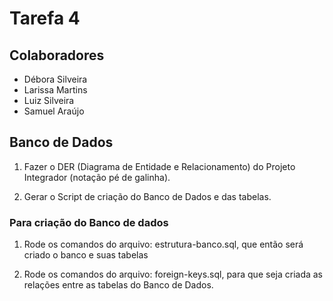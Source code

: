 # Tarefa 4

## Colaboradores

- Débora Silveira
- Larissa Martins
- Luiz Silveira
- Samuel Araújo

## Banco de Dados

1. Fazer o DER (Diagrama de Entidade e Relacionamento) do Projeto Integrador (notação pé de galinha).

2. Gerar o Script de criação do Banco de Dados e das tabelas.


### Para criação do Banco de dados

1. Rode os comandos do arquivo: estrutura-banco.sql, que então será criado o banco e suas tabelas
   
2. Rode os comandos do arquivo: foreign-keys.sql, para que seja criada as relações entre as tabelas do Banco de Dados.